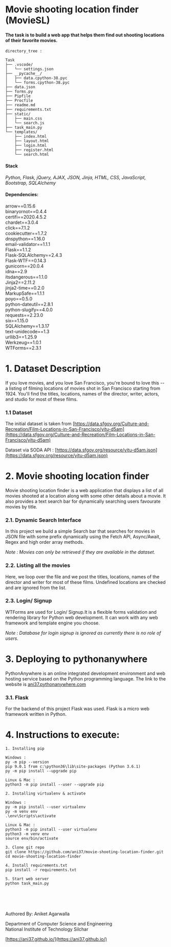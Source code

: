 # Movie shooting location finder (MovieSL)
#### The task is to build a web app that helps them find out shooting locations of their favorite movies.


```
directory_tree :

Task
├── .vscode/
│   └── settings.json
├── __pycache__/
│   ├── data.cpython-38.pyc
│   └── forms.cpython-38.pyc
├── data.json
├── forms.py
├── Pipfile
├── Procfile
├── readme.md
├── requirements.txt
├── static/
│   ├── main.css
│   └── search.js
├── task_main.py
└── templates/
    ├── index.html
    ├── layout.html
    ├── login.html
    ├── register.html
    └── search.html

```

#### Stack
*Python, Flask, jQuery, AJAX, JSON, Jinja, HTML, CSS, JavaScript, Bootstrap, SQLAlchemy*


#### Dependencies:

arrow==0.15.6 <br>
binaryornot==0.4.4 <br>
certifi==2020.4.5.2 <br>
chardet==3.0.4 <br>
click==7.1.2 <br>
cookiecutter==1.7.2 <br>
dnspython==1.16.0 <br>
email-validator==1.1.1 <br>
Flask==1.1.2 <br>
Flask-SQLAlchemy==2.4.3 <br>
Flask-WTF==0.14.3 <br>
gunicorn==20.0.4 <br>
idna==2.9 <br>
itsdangerous==1.1.0 <br>
Jinja2==2.11.2 <br>
jinja2-time==0.2.0 <br>
MarkupSafe==1.1.1 <br>
poyo==0.5.0 <br>
python-dateutil==2.8.1 <br>
python-slugify==4.0.0 <br>
requests==2.23.0 <br>
six==1.15.0 <br>
SQLAlchemy==1.3.17 <br>
text-unidecode==1.3 <br>
urllib3==1.25.9 <br>
Werkzeug==1.0.1 <br>
WTForms==2.3.1 <br>


# 1. Dataset Description
If you love movies, and you love San Francisco, you're bound to love this -- a listing of filming locations of movies shot in San Francisco starting from 1924. You'll find the titles, locations, names of the director, writer, actors, and studio for most of these films.


### 1.1 Dataset
The initial dataset is taken from [https://data.sfgov.org/Culture-and-Recreation/Film-Locations-in-San-Francisco/yitu-d5am](https://data.sfgov.org/Culture-and-Recreation/Film-Locations-in-San-Francisco/yitu-d5am)

Dataset via SODA API : [https://data.sfgov.org/resource/yitu-d5am.json](https://data.sfgov.org/resource/yitu-d5am.json)

# 2. Movie shooting location finder
 Movie shooting location finder is a web application that displays a list of all movies shooted at a location along with some other details about a movie. It also provides a text search bar for dynamically searching users favourate movies by title.
 
### 2.1. Dynamic Search Interface
In this project we build a simple Search bar that searches for movies in JSON file with some prefix dynamically using the Fetch API, Async/Await, Regex and high order array methods. 

*Note : Movies can only be retrieved if they are available in the dataset.*

### 2.2. Listing all the movies
Here, we loop over the file and we post the titles, locations, names of the director and writer for most of these films. Undefined locations are checked and are ignored from the list.

### 2.3. Login/ Signup
 WTForms are used for Login/ Signup.It is a flexible forms validation and rendering library for Python web development. It can work with any web framework and template engine you choose. 
 
 *Note : Database for login signup is ignored as currently there is no role of users.*

# 3. Deploying to pythonanywhere
PythonAnywhere is an online integrated development environment and web hosting service based on the Python programming language.
The link to the website is [ani37.pythonanywhere.com](http://ani37.pythonanywhere.com/)

### 3.1. Flask
For the backend of this project Flask was used. Flask is a micro web framework written in Python.

# 4. Instructions to execute:
```
1. Installing pip

Windows :
py -m pip --version
pip 9.0.1 from c:\python36\lib\site-packages (Python 3.6.1)
py -m pip install --upgrade pip 

Linux & Mac : 
python3 -m pip install --user --upgrade pip 
 ```
 ```
2. Installing virtualenv & activate

Windows :
py -m pip install --user virtualenv 
py -m venv env 
.\env\Scripts\activate

Linux & Mac :
python3 -m pip install --user virtualenv 
python3 -m venv env 
source env/bin/activate
```
 ```
3. Clone git repo
git clone https://github.com/ani37/movie-shooting-location-finder.git
cd movie-shooting-location-finder
```
 ```
4. Install requirements.txt
pip install -r requirements.txt
```
 ```
5. Start web server
python task_main.py
```


<br>
<br>
<br>


Authored By: Aniket Agarwalla

Department of Computer Science and Engineering <br>
National Institute of Technology Silchar <br>

[https://ani37.github.io/](https://ani37.github.io/)
